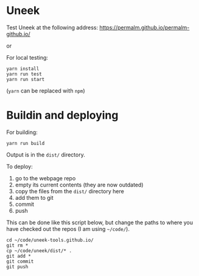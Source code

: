 # Uneek

Test Uneek at the following address: https://permalm.github.io/permalm-github.io/

or

For local testing:
```
yarn install
yarn run test
yarn run start
```

(`yarn` can be replaced with `npm`)

# Buildin and deploying

For building:
```
yarn run build
```

Output is in the `dist/` directory.

To deploy:

1. go to the webpage repo
2. empty its current contents (they are now outdated)
3. copy the files from the `dist/` directory here
4. add them to git
5. commit
6. push

This can be done like this script below, but change the paths to
where you have checked out the repos (I am using `~/code/`).

```
cd ~/code/uneek-tools.github.io/
git rm *
cp ~/code/uneek/dist/* .
git add *
git commit
git push
```
